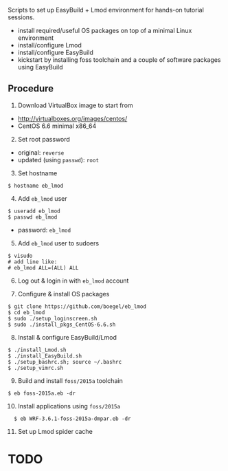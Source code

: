 Scripts to set up EasyBuild + Lmod environment for hands-on tutorial sessions.

* install required/useful OS packages on top of a minimal Linux environment
* install/configure Lmod
* install/configure EasyBuild
* kickstart by installing foss toolchain and a couple of software packages using EasyBuild

## Procedure

1. Download VirtualBox image to start from

  * http://virtualboxes.org/images/centos/
  * CentOS 6.6 minimal x86_64

2. Set root password

  * original: `reverse`
  * updated (using `passwd`): `root`

3. Set hostname

  ```shell
  $ hostname eb_lmod
  ```

4. Add `eb_lmod` user

  ```shell
  $ useradd eb_lmod
  $ passwd eb_lmod
  ```

  * password: `eb_lmod`

5. Add `eb_lmod` user to sudoers

  ```shell
  $ visudo
  # add line like:
  # eb_lmod ALL=(ALL) ALL
  ```

6. Log out & login in with `eb_lmod` account

7. Configure & install OS packages

  ```shell
  $ git clone https://github.com/boegel/eb_lmod
  $ cd eb_lmod
  $ sudo ./setup_loginscreen.sh
  $ sudo ./install_pkgs_CentOS-6.6.sh
  ```

8. Install & configure EasyBuild/Lmod

  ```shell
  $ ./install_Lmod.sh
  $ ./install_EasyBuild.sh
  $ ./setup_bashrc.sh; source ~/.bashrc
  $ ./setup_vimrc.sh
  ```

9. Build and install `foss/2015a` toolchain

  ```shell
  $ eb foss-2015a.eb -dr
  ```

10. Install applications using `foss/2015a`

```shell
  $ eb WRF-3.6.1-foss-2015a-dmpar.eb -dr
  ```

11. Set up Lmod spider cache

# TODO
